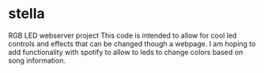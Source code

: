 # stella
RGB LED webserver project
This code is intended to allow for cool led controls and effects that can be changed though a webpage. I am hoping to add functionality with spotify to allow to leds to change colors based on song information.
